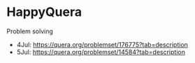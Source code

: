 # HappyQuera
Problem solving
* 4Jul: https://quera.org/problemset/176775?tab=description
* 5Jul: https://quera.org/problemset/14584?tab=description
